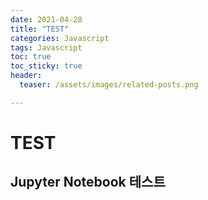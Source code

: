 ```yaml
---
date: 2021-04-28
title: "TEST"
categories: Javascript
tags: Javascript
toc: true  
toc_sticky: true 
header:
  teaser: /assets/images/related-posts.png

---
```


# TEST


## Jupyter Notebook 테스트



